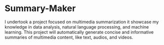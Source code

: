 # Summary-Maker
I undertook a project focused on multimedia summarization it showcase my knowledge in data analysis, natural language processing, and machine learning. This project will automatically generate concise and informative summaries of multimedia content, like text, audios, and videos. 
